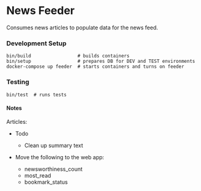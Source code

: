 # News Feeder
Consumes news articles to populate data for the news feed.

### Development Setup
    bin/build                 # builds containers
    bin/setup                 # prepares DB for DEV and TEST environments
    docker-compose up feeder  # starts containers and turns on feeder

### Testing 
    bin/test  # runs tests

#### Notes
Articles:  
* Todo
  * Clean up summary text

* Move the following to the web app:
  * newsworthiness_count
  * most_read
  * bookmark_status
